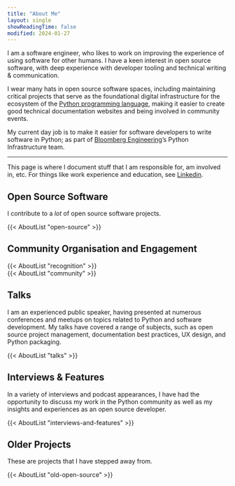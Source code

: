 ```yaml
---
title: "About Me"
layout: single
showReadingTime: false
modified: 2024-01-27
---
```


I am a software engineer, who likes to work on improving the experience of using
software for other humans. I have a keen interest in open source software, with
deep experience with developer tooling and technical writing & communication.

I wear many hats in open source software spaces, including maintaining critical
projects that serve as the foundational digital infrastructure for the ecosystem
of the [Python programming language], making it easier to create good technical
documentation websites and being involved in community events.

My current day job is to make it easier for software developers to write
software in Python; as part of [Bloomberg Engineering]’s Python Infrastructure
team.

[bloomberg engineering]:
  https://www.bloomberg.com/company/values/tech-at-bloomberg/python/
[python programming language]:
  https://en.wikipedia.org/wiki/Python_(programming_language)

---

This page is where I document stuff that I am responsible for, am involved in,
etc. For things like work experience and education, see [Linkedin].

[linkedin]: https://www.linkedin.com/in/pradyunsg/

## Open Source Software

I contribute to a _lot_ of open source software projects.

{{< AboutList "open-source" >}}

## Community Organisation and Engagement

{{< AboutList "recognition" >}}  
{{< AboutList "community" >}}

## Talks

I am an experienced public speaker, having presented at numerous conferences and
meetups on topics related to Python and software development. My talks have
covered a range of subjects, such as open source project management,
documentation best practices, UX design, and Python packaging.

{{< AboutList "talks" >}}

## Interviews & Features

In a variety of interviews and podcast appearances, I have had the opportunity
to discuss my work in the Python community as well as my insights and
experiences as an open source developer.

{{< AboutList "interviews-and-features" >}}

## Older Projects

These are projects that I have stepped away from.

{{< AboutList "old-open-source" >}}
